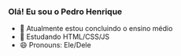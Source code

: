### Olá! Eu sou o Pedro Henrique

- 🔭 Atualmente estou concluindo o ensino médio
- 🌱 Estudando HTML/CSS/JS
- 😄 Pronouns: Ele/Dele

